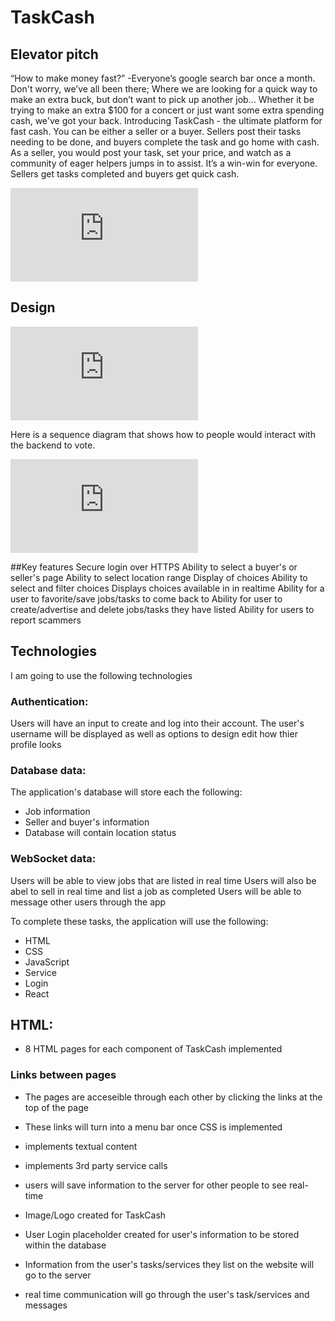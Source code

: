 # TaskCash

## Elevator pitch
“How to make money fast?” -Everyone’s google search bar once a month. 
Don't worry, we’ve all been there; Where we are looking for a quick way to make an extra buck, but don’t want to pick up another job… Whether it be trying to make an extra $100 for a concert or just want some extra spending cash, we've got your back. Introducing TaskCash - the ultimate platform for fast cash. You can be either a seller or a buyer. Sellers post their tasks needing to be done, and buyers complete the task and go home with cash. As a seller, you would post your task, set your price, and watch as a community of eager helpers jumps in to assist. It’s a win-win for everyone. Sellers get tasks completed and buyers get quick cash. 

![CS260 WEB.pdf](https://github.com/anyssakayla/startup-example/files/13405992/CS260.WEB.pdf)

## Design
![Home page design.pdf](https://github.com/anyssakayla/startup-example/files/12707704/CS260.WEB.pdf)

Here is a sequence diagram that shows how to people would interact with the backend to vote.

![sequenceDiagram.pdf](https://github.com/anyssakayla/startup-example/files/12707708/sequenceDiagram.pdf)

##Key features
Secure login over HTTPS
Ability to select a buyer's or seller's page
Ability to select location range
Display of choices
Ability to select and filter choices
Displays choices available in in realtime
Ability for a user to favorite/save jobs/tasks to come back to
Ability for user to create/advertise and delete jobs/tasks they have listed
Ability for users to report scammers

## Technologies
I am going to use the following technologies

### Authentication: 
Users will have an input to create and log into their account. 
The user's username will be displayed as well as options to design edit how thier profile looks


### Database data: 
The application's database will store each the following:
- Job information
- Seller and buyer's information
- Database will contain location status


### WebSocket data: 
Users will be able to view jobs that are listed in real time
Users will also be abel to sell in real time and list a job as completed
Users will be able to message other users through the app

To complete these tasks, the application will use the following:
- HTML
- CSS
- JavaScript
- Service
- Login
- React

## HTML:
- 8 HTML pages for each component of TaskCash implemented
### Links between pages
- The pages are acceseible through each other by clicking the links at the top of the page
- These links will turn into a menu bar once CSS is implemented

  
- implements textual content
- implements 3rd party service calls
- users will save information to the server for other people to see real-time
- Image/Logo created for TaskCash
- User Login placeholder created for user's information to be stored within the database
- Information from the user's tasks/services they list on the website will go to the server
- real time communication will go through the user's task/services and messages

